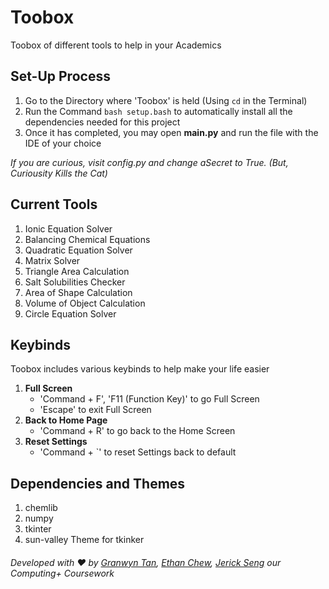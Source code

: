 # Toobox
Toobox of different tools to help in your Academics

## Set-Up Process
1. Go to the Directory where 'Toobox' is held (Using ```cd``` in the Terminal)
2. Run the Command ```bash setup.bash``` to automatically install all the dependencies needed for this project
3. Once it has completed, you may open **main.py** and run the file with the IDE of your choice  

_If you are curious, visit config.py and change aSecret to True. (But, Curiousity Kills the Cat)_

## Current Tools
1. Ionic Equation Solver
2. Balancing Chemical Equations
3. Quadratic Equation Solver
4. Matrix Solver
5. Triangle Area Calculation
6. Salt Solubilities Checker
7. Area of Shape Calculation
8. Volume of Object Calculation
9. Circle Equation Solver

## Keybinds
Toobox includes various keybinds to help make your life easier
1. **Full Screen**
    - 'Command + F', 'F11 (Function Key)' to go Full Screen
    - 'Escape' to exit Full Screen
2. **Back to Home Page**
    - 'Command + R' to go back to the Home Screen
3. **Reset Settings**
    - 'Command + `' to reset Settings back to default

## Dependencies and Themes
1. chemlib
2. numpy
3. tkinter
4. sun-valley Theme for tkinker

###### Developed with ❤️ by [Granwyn Tan](https://granwyntan.github.io), [Ethan Chew](https://www.ethanchew.com), [Jerick Seng](https://jer123se12.github.io) our Computing+ Coursework
